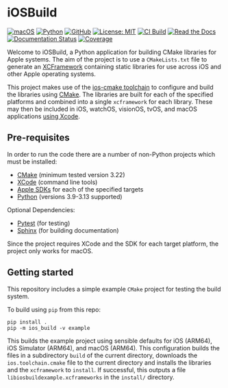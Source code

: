 # iOSBuild

[![macOS](https://img.shields.io/badge/macOS-000000?logo=apple&logoColor=F0F0F0)](https://www.apple.com/macos/)
[![Python](https://img.shields.io/badge/Python-3776AB?logo=python&logoColor=fff)](https://www.python.org)
[![GitHub](https://img.shields.io/badge/GitHub-%23121011.svg?logo=github&logoColor=white)](https://github.com/zwill22/iOSBuild/blob/main/LICENSE)
[![License: MIT](https://img.shields.io/github/license/zwill22/iosbuild)](https://github.com/zwill22/iosbuild)
[![CI Build](https://github.com/zwill22/iOSBuild/actions/workflows/python-package.yml/badge.svg)](https://github.com/zwill22/iOSBuild/actions/workflows/python-package.yml)
[![Read the Docs](https://img.shields.io/badge/Read%20the%20Docs-8CA1AF?logo=readthedocs&logoColor=fff&labelColor=333)](https://iosbuild.readthedocs.io/en/latest)
[![Documentation Status](https://readthedocs.org/projects/iosbuild/badge/?version=latest)](https://iosbuild.readthedocs.io/en/latest/?badge=latest)
[![Coverage](https://codecov.io/gh/zwill22/iOSBuild/graph/badge.svg?token=IIGY2L49XB)](https://codecov.io/gh/zwill22/iOSBuild)


Welcome to iOSBuild, a Python application for building CMake libraries for Apple systems.
The aim of the project is to use a `CMakeLists.txt` file to generate an
[XCFramework](https://developer.apple.com/documentation/xcode/creating-a-multi-platform-binary-framework-bundle)
containing static libraries for use across iOS and other Apple operating systems.

This project makes use of the [ios-cmake toolchain](https://github.com/leetal/ios-cmake) 
to configure and build the libraries using [CMake](https://cmake.org).
The libraries are built for each of the specified platforms and combined into a single `xcframework`
for each library. These may then be included in iOS, watchOS, visionOS, tvOS, and macOS applications [using Xcode](https://github.com/zwill22/blogs/blob/main/linking.md#adding-xcframeworks-to-xcode).

## Pre-requisites 

In order to run the code there are a number of non-Python projects which must be installed:
- [CMake](https://cmake.org/cmake/help/latest/) (minimum tested version 3.22)
- [XCode](https://developer.apple.com/xcode/) (command line tools)
- [Apple SDKs](https://developer.apple.com/support/xcode/) for each of the specified targets
- [Python](https://docs.python.org/3/) (versions 3.9-3.13 supported)

Optional Dependencies:
- [Pytest](https://docs.pytest.org/en/stable/) (for testing)
- [Sphinx](https://www.sphinx-doc.org/en/master/) (for building documentation)

Since the project requires XCode and the SDK for each target platform, the project only works for macOS.

## Getting started

This repository includes a simple example `CMake` project for testing the build system.

To build using `pip` from this repo:
```
pip install .
pip -m ios_build -v example
```
This builds the example project using sensible defaults for iOS (ARM64), iOS Simulator (ARM64), 
and macOS (ARM64). This configuration builds the files in a subdirectory `build` of the current 
directory, downloads the `ios.toolchain.cmake` file to the current directory and installs the libraries 
and the `xcframework` to `install`. 
If successful, this outputs a file `libiosbuildexample.xcframeworks` in the `install/` directory.
